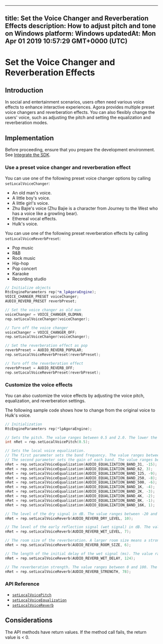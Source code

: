 
---
title: Set the Voice Changer and Reverberation Effects
description: How to adjust pitch and tone on Windows
platform: Windows
updatedAt: Mon Apr 01 2019 10:57:29 GMT+0000 (UTC)
---
# Set the Voice Changer and Reverberation Effects
## Introduction 

In social and entertainment scenarios, users often need various voice effects to enhance interactive experiences. Agora provides multiple preset voice changers and reverberation effects. You can also flexibly change the users' voice, such as adjusting the pitch and setting the equalization and reverberation modes.

## Implementation
Before proceeding, ensure that you prepare the development environment. See [Integrate the SDK](../../en/Video/windows_video.md).


### Use a preset voice changer and reverberation effect

You can use one of the following preset voice changer options by calling  `setLocalVoiceChanger`:

- An old man's voice.
- A little boy's voice.
- A little girl's voice.
- Zhu Bajie's voice (Zhu Bajie is a character from Journey to the West who has a voice like a growling bear).
- Ethereal vocal effects.
- Hulk's voice.

You can use one of the following preset reverberation effects by calling `setLocalVoiceReverbPreset`:

- Pop music
- R&B
- Rock music
- Hip-hop
- Pop concert
- Karaoke
- Recording studio

```c++
// Initialize objects
RtcEngineParameters rep(*m_lpAgoraEngine);
VOICE_CHANGER_PRESET voiceChanger;
AUDIO_REVERB_PRESET reverbPreset;

// Set the voice changer as old man
voiceChanger = VOICE_CHANGER_OLDMAN;
rep.setLocalVoiceChanger(voiceChanger);

// Turn off the voice changer
voiceChanger = VOICE_CHANGER_OFF;
rep.setLocalVoiceChanger(voiceChanger);

// Set the reverberation effect as pop
reverbPreset = AUDIO_REVERB_POPULAR;
rep.setLocalVoiceReverbPreset(reverbPreset);

// Turn off the reverberation effect
reverbPreset = AUDIO_REVERB_OFF;
rep.setLocalVoiceReverbPreset(reverbPreset);
```

### Customize the voice effects

You can also customize the voice effects by adjusting the voice pitch, equalization, and reverberation settings.

The following sample code shows how to change from the original voice to Hulk's voice.

```c++
// Initialization
RtcEngineParameters rep(*lpAgoraEngine);

// Sets the pitch. The value ranges between 0.5 and 2.0. The lower the value, the lower the pitch. The default value is 1.0, which is the original pitch.
int nRet = rep.setLocalVoicePitch(0.5);

// Sets the local voice equalization.
// The first parameter sets the band frequency. The value ranges between 0 and 9. Each value represents the center frequency of the band: 31, 62, 125, 250, 500, 1k, 2k, 4k, 8k, and 16k Hz
// The second parameter sets the gain of each band. The value ranges between -15 and 15 dB. The default value is 0.
nRet = rep.setLocalVoiceEqualization(AUDIO_EQUALIZATION_BAND_31, -15);
nRet = rep.setLocalVoiceEqualization(AUDIO_EQUALIZATION_BAND_62, 3);
nRet = rep.setLocalVoiceEqualization(AUDIO_EQUALIZATION_BAND_125, -9);
nRet = rep.setLocalVoiceEqualization(AUDIO_EQUALIZATION_BAND_250, -8);
nRet = rep.setLocalVoiceEqualization(AUDIO_EQUALIZATION_BAND_500, -6);
nRet = rep.setLocalVoiceEqualization(AUDIO_EQUALIZATION_BAND_1K, -4);
nRet = rep.setLocalVoiceEqualization(AUDIO_EQUALIZATION_BAND_2K, -3);
nRet = rep.setLocalVoiceEqualization(AUDIO_EQUALIZATION_BAND_4K, -2);
nRet = rep.setLocalVoiceEqualization(AUDIO_EQUALIZATION_BAND_8K, -1);
nRet = rep.setLocalVoiceEqualization(AUDIO_EQUALIZATION_BAND_16K, 1);

// The level of the dry signal in dB. The value ranges between -20 and 10.
nRet = rep.setLocalVoiceReverb(AUDIO_REVERB_DRY_LEVEL, 10);

// The level of the early reflection signal (wet signal) in dB. The value ranges between -20 and 10.
nRet = rep.setLocalVoiceReverb(AUDIO_REVERB_WET_LEVEL, 7);

// The room size of the reverberation. A larger room size means a stronger reverberation. The value ranges between 0 and 100.
nRet = rep.setLocalVoiceReverb(AUDIO_REVERB_ROOM_SIZE, 6);

// The length of the initial delay of the wet signal (ms). The value ranges between 0 and 200.
nRet = rep.setLocalVoiceReverb(AUDIO_REVERB_WET_DELAY, 124);

// The reverberation strength. The value ranges between 0 and 100. The higher the value, the stronger the reverberation.
nRet = rep.setLocalVoiceReverb(AUDIO_REVERB_STRENGTH, 78);
```

### API Reference

- [`setLocalVoicePitch`](https://docs.agora.io/en/Video/API%20Reference/cpp/classagora_1_1rtc_1_1_rtc_engine_parameters.html#a1fef48b6aa3954d7e76164a43d660b94)
- [`setLocalVoiceEqualization`](https://docs.agora.io/en/Video/API%20Reference/cpp/classagora_1_1rtc_1_1_rtc_engine_parameters.html#a3de79ba906e6b254b997eda4d395d052)
- [`setLocalVoiceReverb`](https://docs.agora.io/en/Video/API%20Reference/cpp/classagora_1_1rtc_1_1_rtc_engine_parameters.html#aa00e903b1cc6f2752373afbe556ef456)

## Considerations

The API methods have return values. If the method call fails, the return value is < 0.
